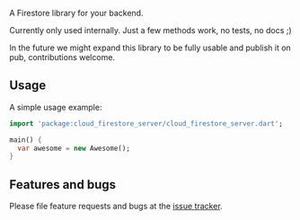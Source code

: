 A Firestore library for your backend.

Currently only used internally.
Just a few methods work, no tests, no docs ;)

In the future we might expand this library to be fully usable and publish it on pub, contributions welcome.

## Usage

A simple usage example:

```dart
import 'package:cloud_firestore_server/cloud_firestore_server.dart';

main() {
  var awesome = new Awesome();
}
```

## Features and bugs

Please file feature requests and bugs at the [issue tracker][tracker].

[tracker]: http://example.com/issues/replaceme
